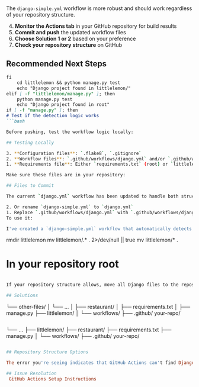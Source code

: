 # 

The `django-simple.yml` workflow is more robust and should work regardless of your repository structure.

4. **Monitor the Actions tab** in your GitHub repository for build results
5. **Commit and push** the updated workflow files
6. **Choose Solution 1 or 2** based on your preference
7. **Check your repository structure** on GitHub

## Recommended Next Steps

```md
fi
    cd littlelemon && python manage.py test
    echo "Django project found in littlelemon/"
elif [ -f "littlelemon/manage.py" ]; then
    python manage.py test
    echo "Django project found in root"
if [ -f "manage.py" ]; then
# Test if the detection logic works
```bash

Before pushing, test the workflow logic locally:

## Testing Locally

3. **Configuration files**: `.flake8`, `.gitignore`
2. **Workflow files**: `.github/workflows/django.yml` and/or `.github/workflows/django-simple.yml`
1. **Requirements file**: Either `requirements.txt` (root) or `littlelemon/requirements.txt`

Make sure these files are in your repository:

## Files to Commit

The current `django.yml` workflow has been updated to handle both structures automatically.

2. Or rename `django-simple.yml` to `django.yml`
1. Replace `.github/workflows/django.yml` with `.github/workflows/django-simple.yml`
To use it:

I've created a `django-simple.yml` workflow that automatically detects the Django project location. 

```

rmdir littlelemon
mv littlelemon/.* . 2>/dev/null || true
mv littlelemon/* .

# In your repository root

```bash

If your repository structure allows, move all Django files to the repository root:

## Solutions

```

└── other-files/
│   └── ...
│   ├── restaurant/
│   ├── requirements.txt
│   ├── manage.py
├── littlelemon/
│   └── workflows/
├── .github/
your-repo/

```text

```

└── ...
├── littlelemon/
├── restaurant/
├── requirements.txt
├── manage.py
│   └── workflows/
├── .github/
your-repo/

```rb

## Repository Structure Options

The error you're seeing indicates that GitHub Actions can't find Django because of directory structure differences between your local development environment and the GitHub repository.

## Issue Resolution
 GitHub Actions Setup Instructions
```